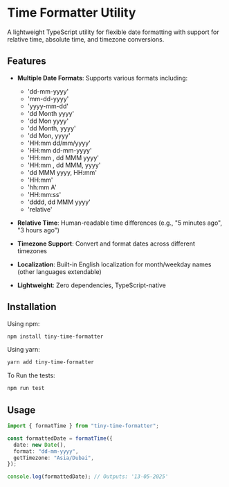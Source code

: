 # Time Formatter Utility

A lightweight TypeScript utility for flexible date formatting with support for relative time, absolute time, and timezone conversions.

## Features

- **Multiple Date Formats**: Supports various formats including:

  - 'dd-mm-yyyy'
  - 'mm-dd-yyyy'
  - 'yyyy-mm-dd'
  - 'dd Month yyyy'
  - 'dd Mon yyyy'
  - 'dd Month, yyyy'
  - 'dd Mon, yyyy'
  - 'HH:mm dd/mm/yyyy'
  - 'HH:mm dd-mm-yyyy'
  - 'HH:mm , dd MMM yyyy'
  - 'HH:mm , dd MMM, yyyy'
  - 'dd MMM yyyy, HH:mm'
  - 'HH:mm'
  - 'hh:mm A'
  - 'HH:mm:ss'
  - 'dddd, dd MMM yyyy'
  - 'relative'

- **Relative Time**: Human-readable time differences (e.g., "5 minutes ago", "3 hours ago")
- **Timezone Support**: Convert and format dates across different timezones
- **Localization**: Built-in English localization for month/weekday names (other languages extendable)
- **Lightweight**: Zero dependencies, TypeScript-native

## Installation

Using npm:

```bash
npm install tiny-time-formatter
```

Using yarn:

```bash
yarn add tiny-time-formatter
```

To Run the tests:

```bash
npm run test
```

## Usage

```ts
import { formatTime } from "tiny-time-formatter";

const formattedDate = formatTime({
  date: new Date(),
  format: "dd-mm-yyyy",
  getTimezone: "Asia/Dubai",
});

console.log(formattedDate); // Outputs: '13-05-2025'
```
